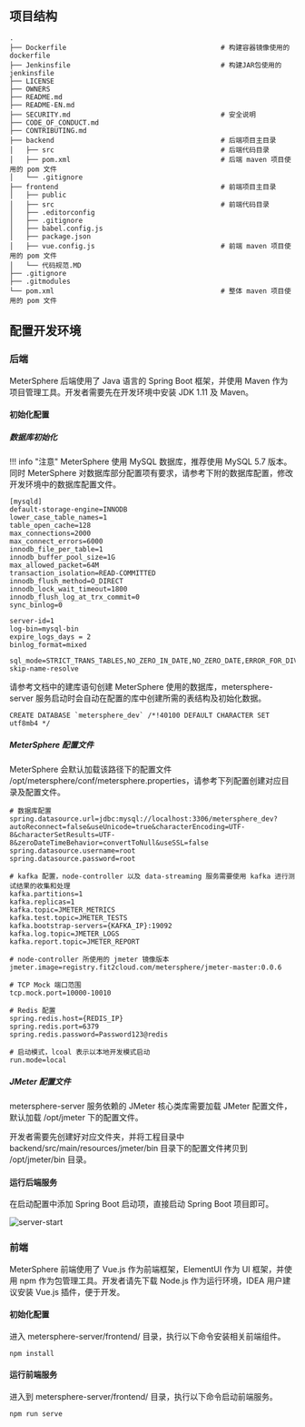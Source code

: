 ## 项目结构

```
.
├── Dockerfile                                      # 构建容器镜像使用的 dockerfile
├── Jenkinsfile                                     # 构建JAR包使用的 jenkinsfile
├── LICENSE
├── OWNERS
├── README.md
├── README-EN.md
├── SECURITY.md                                     # 安全说明
├── CODE_OF_CONDUCT.md                        
├── CONTRIBUTING.md               
├── backend                                         # 后端项目主目录
│   ├── src                                         # 后端代码目录
│   ├── pom.xml                                     # 后端 maven 项目使用的 pom 文件
│   └── .gitignore                                  
├── frontend                                        # 前端项目主目录
│   ├── public
│   ├── src                                         # 前端代码目录
│   ├── .editorconfig
│   ├── .gitignore
│   ├── babel.config.js
│   ├── package.json
│   ├── vue.config.js                               # 前端 maven 项目使用的 pom 文件
│   └── 代码规范.MD
├── .gitignore
├── .gitmodules
└── pom.xml                                         # 整体 maven 项目使用的 pom 文件
```

## 配置开发环境

### 后端
MeterSphere 后端使用了 Java 语言的 Spring Boot 框架，并使用 Maven 作为项目管理工具。开发者需要先在开发环境中安装 JDK 1.11 及 Maven。

#### 初始化配置

##### 数据库初始化

!!! info "注意"
    MeterSphere 使用 MySQL 数据库，推荐使用 MySQL 5.7 版本。同时 MeterSphere 对数据库部分配置项有要求，请参考下附的数据库配置，修改开发环境中的数据库配置文件。

```
[mysqld]
default-storage-engine=INNODB
lower_case_table_names=1
table_open_cache=128
max_connections=2000
max_connect_errors=6000
innodb_file_per_table=1
innodb_buffer_pool_size=1G
max_allowed_packet=64M
transaction_isolation=READ-COMMITTED
innodb_flush_method=O_DIRECT
innodb_lock_wait_timeout=1800
innodb_flush_log_at_trx_commit=0
sync_binlog=0

server-id=1
log-bin=mysql-bin
expire_logs_days = 2
binlog_format=mixed

sql_mode=STRICT_TRANS_TABLES,NO_ZERO_IN_DATE,NO_ZERO_DATE,ERROR_FOR_DIVISION_BY_ZERO,NO_AUTO_CREATE_USER,NO_ENGINE_SUBSTITUTION
skip-name-resolve
```

请参考文档中的建库语句创建 MeterSphere 使用的数据库，metersphere-server 服务启动时会自动在配置的库中创建所需的表结构及初始化数据。
```mysql
CREATE DATABASE `metersphere_dev` /*!40100 DEFAULT CHARACTER SET utf8mb4 */
```

##### MeterSphere 配置文件
MeterSphere 会默认加载该路径下的配置文件 /opt/metersphere/conf/metersphere.properties，请参考下列配置创建对应目录及配置文件。

```
# 数据库配置
spring.datasource.url=jdbc:mysql://localhost:3306/metersphere_dev?autoReconnect=false&useUnicode=true&characterEncoding=UTF-8&characterSetResults=UTF-8&zeroDateTimeBehavior=convertToNull&useSSL=false
spring.datasource.username=root
spring.datasource.password=root

# kafka 配置，node-controller 以及 data-streaming 服务需要使用 kafka 进行测试结果的收集和处理
kafka.partitions=1
kafka.replicas=1
kafka.topic=JMETER_METRICS
kafka.test.topic=JMETER_TESTS
kafka.bootstrap-servers={KAFKA_IP}:19092
kafka.log.topic=JMETER_LOGS
kafka.report.topic=JMETER_REPORT

# node-controller 所使用的 jmeter 镜像版本 
jmeter.image=registry.fit2cloud.com/metersphere/jmeter-master:0.0.6

# TCP Mock 端口范围
tcp.mock.port=10000-10010

# Redis 配置
spring.redis.host={REDIS_IP}
spring.redis.port=6379
spring.redis.password=Password123@redis

# 启动模式，lcoal 表示以本地开发模式启动
run.mode=local
```

##### JMeter 配置文件

metersphere-server 服务依赖的 JMeter 核心类库需要加载 JMeter 配置文件，默认加载 /opt/jmeter 下的配置文件。

开发者需要先创建好对应文件夹，并将工程目录中 backend/src/main/resources/jmeter/bin 目录下的配置文件拷贝到 /opt/jmeter/bin 目录。


#### 运行后端服务

在启动配置中添加 Spring Boot 启动项，直接启动 Spring Boot 项目即可。

![server-start](./img/dev/server-start.png)

### 前端
MeterSphere 前端使用了 Vue.js 作为前端框架，ElementUI 作为 UI 框架，并使用 npm 作为包管理工具。开发者请先下载 Node.js 作为运行环境，IDEA 用户建议安装 Vue.js 插件，便于开发。

#### 初始化配置
进入 metersphere-server/frontend/ 目录，执行以下命令安装相关前端组件。
```
npm install
```

#### 运行前端服务
进入到 metersphere-server/frontend/ 目录，执行以下命令启动前端服务。
```
npm run serve
```
